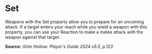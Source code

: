 # Set
Weapons with the Set property allow you to prepare for an oncoming attack. If a target enters your reach while you wield a weapon with this property, you can use your Reaction to make a melee attack with the weapon against that target.

**Source:** *Grim Hollow: Player's Guide 2024 v5.5, p.123*
